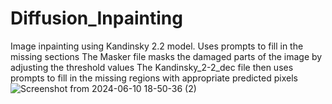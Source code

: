 # Diffusion_Inpainting
Image inpainting using Kandinsky 2.2 model. Uses prompts to fill in the missing sections
The Masker file masks the damaged parts of the image by adjusting the threshold values
The Kandinsky_2-2_dec file then uses prompts to fill in the missing regions with appropriate predicted pixels
![Screenshot from 2024-06-10 18-50-36 (2)](https://github.com/flint838/Diffusion_Inpainting/assets/80789060/72bd1a40-b711-4cc0-b6ed-9e4334b8080f)
